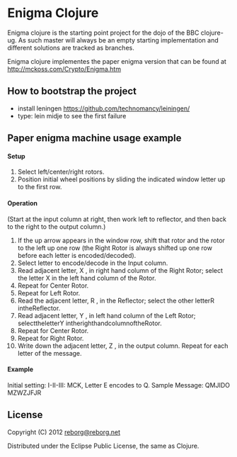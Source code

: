 # Enigma Clojure

Enigma clojure is the starting point project for the dojo of the BBC clojure-ug. As such master will always be an empty starting implementation and different solutions are tracked as branches.

Enigma clojure implementes the paper enigma version that can be found at http://mckoss.com/Crypto/Enigma.htm

## How to bootstrap the project
* install leningen https://github.com/technomancy/leiningen/
* type: lein midje to see the first failure

## Paper enigma machine usage example

#### Setup
1. Select left/center/right rotors.
2. Position initial wheel positions by sliding the indicated window letter up to the first row.

#### Operation
(Start at the input column at right, then work left to reflector, and then back to the right to the output column.)
1. If the up arrow appears in the window row, shift that rotor and the rotor to the left up one row (the Right Rotor is always shifted up one row before each letter is encoded/decoded).
2. Select letter to encode/decode in the Input column.
3. Read adjacent letter, X , in right hand column of the Right Rotor; select the letter X in the left hand column of the Rotor.
4. Repeat for Center Rotor.
5. Repeat for Left Rotor.
6. Read the adjacent letter, R , in the Reflector; select the other letterR intheReflector.
7. Read adjacent letter, Y , in left hand column of the Left Rotor; selecttheletterY intherighthandcolumnoftheRotor.
8. Repeat for Center Rotor.
9. Repeat for Right Rotor.
10. Write down the adjacent letter, Z , in the output column. Repeat for each letter of the message.

#### Example
Initial setting: I-II-III: MCK, Letter E encodes to Q. Sample Message: QMJIDO MZWZJFJR

## License

Copyright (C) 2012 reborg@reborg.net

Distributed under the Eclipse Public License, the same as Clojure.
